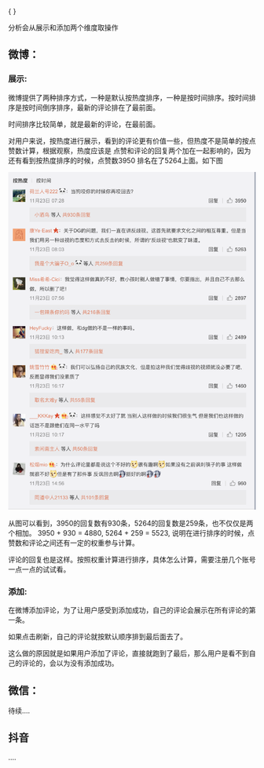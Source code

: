 {
}


分析会从展示和添加两个维度取操作



## 微博：

### 展示:

微博提供了两种排序方式，一种是默认按热度排序，一种是按时间排序。按时间排序是按时间倒序排序，最新的评论排在了最前面。

时间排序比较简单，就是最新的评论，在最前面。

对用户来说，按热度进行展示，看到的评论更有价值一些，但热度不是简单的按点赞数计算，根据观察，热度应该是 点赞和评论的回复两个加在一起影响的，因为还有看到按热度排序的时候，点赞数3950 排名在了5264上面。如下图

![avatar](/static/2018/11/img/1.png)

从图可以看到，3950的回复数有930条，5264的回复数是259条，也不仅仅是两个相加。
3950 + 930 = 4880, 5264 + 259 = 5523, 说明在进行排序的时候，点赞数和评论之间还有一定的权重参与计算。


评论的回复也是这样。按照权重计算进行排序，具体怎么计算，需要注册几个账号一点一点的试试看。




### 添加:

在微博添加评论，为了让用户感受到添加成功，自己的评论会展示在所有评论的第一条。

如果点击刷新，自己的评论就按默认顺序排到最后面去了。

这么做的原因就是如果用户添加了评论，直接就跑到了最后，那么用户是看不到自己的评论的，会以为没有添加成功。


## 微信：

待续....


## 抖音

....